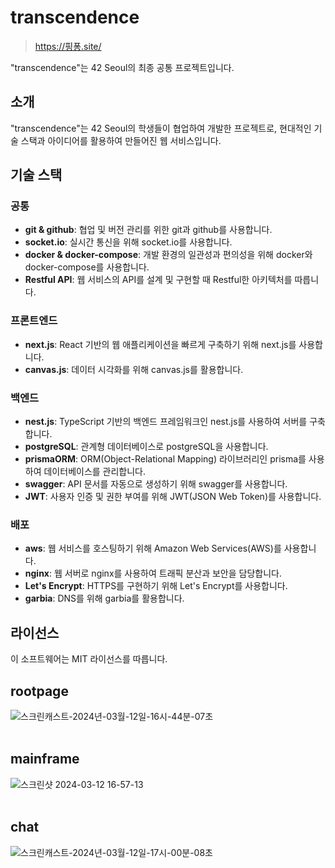 # transcendence

> https://핑퐁.site/

"transcendence"는 42 Seoul의 최종 공통 프로젝트입니다.

## 소개

"transcendence"는 42 Seoul의 학생들이 협업하여 개발한 프로젝트로, 현대적인 기술 스택과 아이디어를 활용하여 만들어진 웹 서비스입니다.

## 기술 스택

### 공통

- **git & github**: 협업 및 버전 관리를 위한 git과 github를 사용합니다.
- **socket.io**: 실시간 통신을 위해 socket.io를 사용합니다.
- **docker & docker-compose**: 개발 환경의 일관성과 편의성을 위해 docker와 docker-compose를 사용합니다.
- **Restful API**: 웹 서비스의 API를 설계 및 구현할 때 Restful한 아키텍처를 따릅니다.

### 프론트엔드

- **next.js**: React 기반의 웹 애플리케이션을 빠르게 구축하기 위해 next.js를 사용합니다.
- **canvas.js**: 데이터 시각화를 위해 canvas.js를 활용합니다.

### 백엔드

- **nest.js**: TypeScript 기반의 백엔드 프레임워크인 nest.js를 사용하여 서버를 구축합니다.
- **postgreSQL**: 관계형 데이터베이스로 postgreSQL을 사용합니다.
- **prismaORM**: ORM(Object-Relational Mapping) 라이브러리인 prisma를 사용하여 데이터베이스를 관리합니다.
- **swagger**: API 문서를 자동으로 생성하기 위해 swagger를 사용합니다.
- **JWT**: 사용자 인증 및 권한 부여를 위해 JWT(JSON Web Token)를 사용합니다.

### 배포

- **aws**: 웹 서비스를 호스팅하기 위해 Amazon Web Services(AWS)를 사용합니다.
- **nginx**: 웹 서버로 nginx를 사용하여 트래픽 분산과 보안을 담당합니다.
- **Let's Encrypt**: HTTPS를 구현하기 위해 Let's Encrypt를 사용합니다.
- **garbia**: DNS를 위해 garbia를 활용합니다.

## 라이선스

이 소프트웨어는 MIT 라이선스를 따릅니다.


## rootpage
![스크린캐스트-2024년-03월-12일-16시-44분-07초](https://github.com/POKUDING/transcendence/assets/92212524/35a09ac4-1f68-423d-b33d-7010a6cbeba3)
<br/>
<br/>
## mainframe
![스크린샷 2024-03-12 16-57-13](https://github.com/POKUDING/transcendence/assets/92212524/5de606db-b425-47b3-bfb1-45c0e21b14cd)
<br/>
<br/>
## chat
![스크린캐스트-2024년-03월-12일-17시-00분-08초](https://github.com/POKUDING/transcendence/assets/92212524/d66ceec2-8906-4ad5-ba73-a1335ea708c7)
<br/>
<br/>
